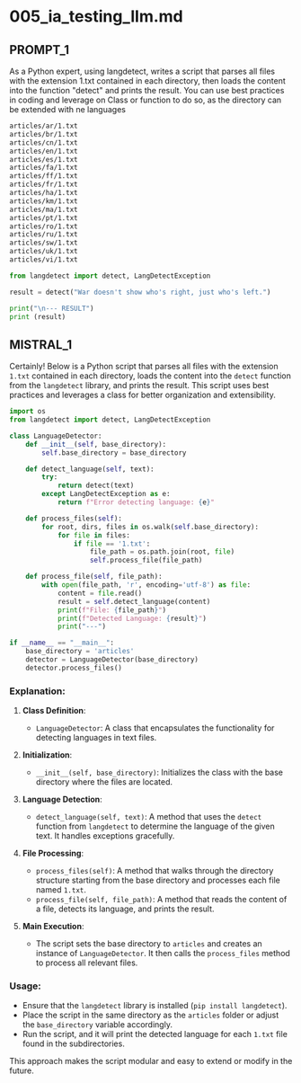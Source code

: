 
# 005_ia_testing_llm.md



## PROMPT_1

As a Python expert, using langdetect, writes a script that parses all files with the extension 1.txt contained in each directory, then loads the content into the function "detect" and prints the result. You can use best practices in coding and leverage on Class or function to do so, as the directory can be extended with ne languages



```sh
articles/ar/1.txt
articles/br/1.txt
articles/cn/1.txt
articles/en/1.txt
articles/es/1.txt
articles/fa/1.txt
articles/ff/1.txt
articles/fr/1.txt
articles/ha/1.txt
articles/km/1.txt
articles/ma/1.txt
articles/pt/1.txt
articles/ro/1.txt
articles/ru/1.txt
articles/sw/1.txt
articles/uk/1.txt
articles/vi/1.txt
```



```python
from langdetect import detect, LangDetectException

result = detect("War doesn't show who's right, just who's left.")

print("\n--- RESULT")
print (result)

``` 




## MISTRAL_1


Certainly! Below is a Python script that parses all files with the extension `1.txt` contained in each directory, loads the content into the `detect` function from the `langdetect` library, and prints the result. This script uses best practices and leverages a class for better organization and extensibility.

```python
import os
from langdetect import detect, LangDetectException

class LanguageDetector:
    def __init__(self, base_directory):
        self.base_directory = base_directory

    def detect_language(self, text):
        try:
            return detect(text)
        except LangDetectException as e:
            return f"Error detecting language: {e}"

    def process_files(self):
        for root, dirs, files in os.walk(self.base_directory):
            for file in files:
                if file == '1.txt':
                    file_path = os.path.join(root, file)
                    self.process_file(file_path)

    def process_file(self, file_path):
        with open(file_path, 'r', encoding='utf-8') as file:
            content = file.read()
            result = self.detect_language(content)
            print(f"File: {file_path}")
            print(f"Detected Language: {result}")
            print("---")

if __name__ == "__main__":
    base_directory = 'articles'
    detector = LanguageDetector(base_directory)
    detector.process_files()
```

### Explanation:

1. **Class Definition**:
   - `LanguageDetector`: A class that encapsulates the functionality for detecting languages in text files.

2. **Initialization**:
   - `__init__(self, base_directory)`: Initializes the class with the base directory where the files are located.

3. **Language Detection**:
   - `detect_language(self, text)`: A method that uses the `detect` function from `langdetect` to determine the language of the given text. It handles exceptions gracefully.

4. **File Processing**:
   - `process_files(self)`: A method that walks through the directory structure starting from the base directory and processes each file named `1.txt`.
   - `process_file(self, file_path)`: A method that reads the content of a file, detects its language, and prints the result.

5. **Main Execution**:
   - The script sets the base directory to `articles` and creates an instance of `LanguageDetector`. It then calls the `process_files` method to process all relevant files.

### Usage:
- Ensure that the `langdetect` library is installed (`pip install langdetect`).
- Place the script in the same directory as the `articles` folder or adjust the `base_directory` variable accordingly.
- Run the script, and it will print the detected language for each `1.txt` file found in the subdirectories.

This approach makes the script modular and easy to extend or modify in the future.
